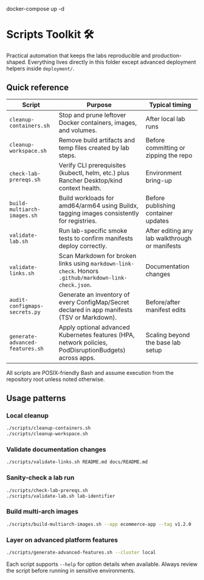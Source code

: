 docker-compose up -d
# Scripts Toolkit 🛠️

Practical automation that keeps the labs reproducible and production-shaped. Everything lives directly in this folder except advanced deployment helpers inside `deployment/`.

## Quick reference

| Script | Purpose | Typical timing |
| --- | --- | --- |
| `cleanup-containers.sh` | Stop and prune leftover Docker containers, images, and volumes. | After local lab runs |
| `cleanup-workspace.sh` | Remove build artifacts and temp files created by lab steps. | Before committing or zipping the repo |
| `check-lab-prereqs.sh` | Verify CLI prerequisites (kubectl, helm, etc.) plus Rancher Desktop/kind context health. | Environment bring-up |
| `build-multiarch-images.sh` | Build workloads for amd64/arm64 using Buildx, tagging images consistently for registries. | Before publishing container updates |
| `validate-lab.sh` | Run lab-specific smoke tests to confirm manifests deploy correctly. | After editing any lab walkthrough or manifests |
| `validate-links.sh` | Scan Markdown for broken links using `markdown-link-check`. Honors `.github/markdown-link-check.json`. | Documentation changes |
| `audit-configmaps-secrets.py` | Generate an inventory of every ConfigMap/Secret declared in app manifests (TSV or Markdown). | Before/after manifest edits |
| `generate-advanced-features.sh` | Apply optional advanced Kubernetes features (HPA, network policies, PodDisruptionBudgets) across apps. | Scaling beyond the base lab setup |

All scripts are POSIX-friendly Bash and assume execution from the repository root unless noted otherwise.

## Usage patterns

### Local cleanup

```bash
./scripts/cleanup-containers.sh
./scripts/cleanup-workspace.sh
```

### Validate documentation changes

```bash
./scripts/validate-links.sh README.md docs/README.md
```

### Sanity-check a lab run

```bash
./scripts/check-lab-prereqs.sh
./scripts/validate-lab.sh lab-identifier
```

### Build multi-arch images

```bash
./scripts/build-multiarch-images.sh --app ecommerce-app --tag v1.2.0
```

### Layer on advanced platform features

```bash
./scripts/generate-advanced-features.sh --cluster local
```

Each script supports `--help` for option details when available. Always review the script before running in sensitive environments.